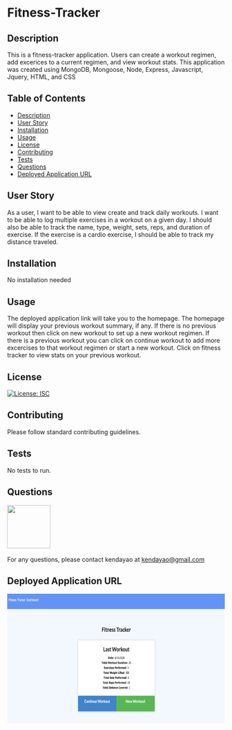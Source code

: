 # Fitness-Tracker

## Description

This is a fitness-tracker application. Users can create a workout regimen, add excerices to a current regimen, and view workout stats. This application was created using MongoDB, Mongoose, Node, Express, Javascript, Jquery, HTML, and CSS

## Table of Contents

* [Description](#description)
* [User Story](#user-story)
* [Installation](#installation)
* [Usage](#usage)
* [License](#license)
* [Contributing](#contributing)
* [Tests](#tests)
* [Questions](#questions)
* [Deployed Application URL](#deployed-application-URL)



## User Story


As a user, I want to be able to view create and track daily workouts. I want to be able to log multiple exercises in a workout on a given day. I should also be able to track the name, type, weight, sets, reps, and duration of exercise. If the exercise is a cardio exercise, I should be able to track my distance traveled.


## Installation


No installation needed


## Usage

The deployed application link will take you to the homepage. The homepage will display your previous workout summary, if any. If there is no previous workout then click on new workout to set up a new workout regimen. If there is a previous workout you can click on continue workout to add more excercises to that workout regimen or start a new workout. Click on fitness tracker to view stats on your previous workout.



## License


[![License: ISC](https://img.shields.io/badge/License-ISC-blue.svg)](https://opensource.org/licenses/ISC)


## Contributing


Please follow standard contributing guidelines.


## Tests


No tests to run.


## Questions

<img src="https://avatars3.githubusercontent.com/u/62568395?v=4" width="100" height="100">

For any questions, please contact kendayao at kendayao@gmail.com

## Deployed Application URL



<img src="public/images/fitness-tracker.png" width="550" height="300">